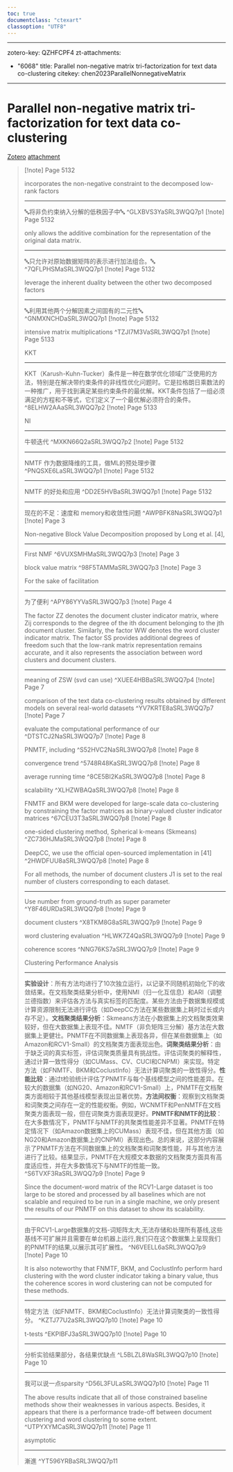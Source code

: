 ```yaml
---
toc: true
documentclass: "ctexart"
classoption: "UTF8"
---
```

---
zotero-key: QZHFCPF4
zt-attachments:
  - "6068"
title: Parallel non-negative matrix tri-factorization for text data co-clustering
citekey: chen2023ParallelNonnegativeMatrix
---
# Parallel non-negative matrix tri-factorization for text data co-clustering
[Zotero](zotero://select/library/items/QZHFCPF4) [attachment](<file:///Users/zihanwu/Zotero/storage/SRL3WQQ7/Chen%20et%20al.%20-%202023%20-%20Parallel%20non-negative%20matrix%20tri-factorization%20for%20text%20data%20co-clustering.pdf>)
> [!note] Page 5132
> 
> incorporates the non-negative constraint to the decomposed low-rank factors
> 
> ---
> 🔤将非负约束纳入分解的低秩因子中🔤
> ^GLXBVS3YaSRL3WQQ7p1
> [!note] Page 5132
> 
> only allows the additive combination for the representation of the original data matrix.
> 
> ---
> 🔤只允许对原始数据矩阵的表示进行加法组合。🔤
> ^7QFLPHSMaSRL3WQQ7p1
> [!note] Page 5132
> 
> leverage the inherent duality between the other two decomposed factors
> 
> ---
> 🔤利用其他两个分解因素之间固有的二元性🔤
> ^GNMXNCHDaSRL3WQQ7p1
> [!note] Page 5132
> 
> intensive matrix multiplications
> ^TZJI7M3VaSRL3WQQ7p1
> [!note] Page 5133
> 
> KKT
> 
> ---
> KKT（Karush-Kuhn-Tucker）条件是一种在数学优化领域广泛使用的方法，特别是在解决带约束条件的非线性优化问题时。它是拉格朗日乘数法的一种推广，用于找到满足某些约束条件的最优解。KKT条件包括了一组必须满足的方程和不等式，它们定义了一个最优解必须符合的条件。
> ^8ELHW2AAaSRL3WQQ7p2
> [!note] Page 5133
> 
> NI
> 
> ---
> 牛顿迭代
> ^MXKN66Q2aSRL3WQQ7p2
> [!note] Page 5132
> 
> 
> 
> ---
> NMTF 作为数据降维的工具，做ML的预处理步骤
> ^PNQSXE6LaSRL3WQQ7p1
> [!note] Page 5132
> 
> 
> 
> ---
> NMTF 的好处和应用
> ^DD2E5HVBaSRL3WQQ7p1
> [!note] Page 5132
> 
> 
> 
> ---
> 现在的不足：速度和 memory和收敛性问题
> ^AWPBFK8NaSRL3WQQ7p1
> [!note] Page 3
> 
> Non-negative Block Value Decomposition proposed by Long et al. [4],
> 
> ---
> First NMF
> ^6VUXSMHMaSRL3WQQ7p3
> [!note] Page 3
> 
> block value matrix
> ^98F5TAMMaSRL3WQQ7p3
> [!note] Page 3
> 
> For the sake of facilitation
> 
> ---
> 为了便利
> ^APY86YYVaSRL3WQQ7p3
> [!note] Page 4
> 
> The factor ZZ denotes the document cluster indicator matrix, where Zij corresponds to the degree of the ith document belonging to the jth document cluster. Similarly, the factor WW denotes the word cluster indicator matrix. The factor SS provides additional degrees of freedom such that the low-rank matrix representation remains accurate, and it also represents the association between word clusters and document clusters.
> 
> ---
> meaning of ZSW (svd can use)
> ^XUEE4HBBaSRL3WQQ7p4
> [!note] Page 7
> 
> comparison of the text data co-clustering results obtained by different models on several real-world datasets
> ^YV7KRTE8aSRL3WQQ7p7
> [!note] Page 7
> 
> evaluate the computational performance of our
> ^DTSTCJ2NaSRL3WQQ7p7
> [!note] Page 8
> 
> PNMTF, including
> ^S52HVC2NaSRL3WQQ7p8
> [!note] Page 8
> 
> convergence trend
> ^5748R48KaSRL3WQQ7p8
> [!note] Page 8
> 
> average running time
> ^8CE5BI2KaSRL3WQQ7p8
> [!note] Page 8
> 
> scalability
> ^XLHZWBAQaSRL3WQQ7p8
> [!note] Page 8
> 
> FNMTF and BKM were developed for large-scale data co-clustering by constraining the factor matrices as binary-valued cluster indicator matrices
> ^67CEU3T3aSRL3WQQ7p8
> [!note] Page 8
> 
> one-sided clustering method, Spherical k-means (Skmeans)
> ^ZC736HJMaSRL3WQQ7p8
> [!note] Page 8
> 
> DeepCC, we use the ofﬁcial open-sourced implementation in [41]
> ^2HWDFUU8aSRL3WQQ7p8
> [!note] Page 8
> 
> For all methods, the number of document clusters J1 is set to the real number of clusters corresponding to each dataset.
> 
> ---
> Use number from ground-truth as super parameter
> ^Y8F46URDaSRL3WQQ7p8
> [!note] Page 9
> 
> document clusters
> ^X8TKM8G8aSRL3WQQ7p9
> [!note] Page 9
> 
> word clustering evaluation
> ^HLWK7Z4QaSRL3WQQ7p9
> [!note] Page 9
> 
> coherence scores
> ^NNG76KS7aSRL3WQQ7p9
> [!note] Page 9
> 
> Clustering Performance Analysis
> 
> ---
> <b>实验设计</b>：所有方法均进行了10次独立运行，以记录不同随机初始化下的收敛结果。在文档聚类结果分析中，使用NMI（归一化互信息）和ARI（调整兰德指数）来评估各方法与真实标签的匹配度。某些方法由于数据集规模或计算资源限制无法进行评估（如DeepCC方法在某些数据集上耗时过长或内存不足）。<b>文档聚类结果分析</b>：Skmeans方法在小数据集上的文档聚类效果较好，但在大数据集上表现不佳。NMTF（非负矩阵三分解）基方法在大数据集上更健壮。PNMTF在不同数据集上表现各异，但在某些数据集上（如Amazon和RCV1-Small）的文档聚类方面表现出色。<b>词聚类结果分析</b>：由于缺乏词的真实标签，评估词聚类质量具有挑战性。评估词聚类的解释性，通过计算一致性得分（如CUMass、CV、CUCI和CNPMI）来实现。特定方法（如FNMTF、BKM和CoclustInfo）无法计算词聚类的一致性得分。<b>性能比较</b>：通过t检验统计评估了PNMTF与每个基线模型之间的性能差异。在较大的数据集（如NG20、Amazon和RCV1-Small）上，PNMTF在文档聚类方面相较于其他基线模型表现出显著优势。<b>方法间权衡</b>：观察到文档聚类和词聚类之间存在一定的性能权衡。例如，WCNMTF和PenNMTF在文档聚类方面表现一般，但在词聚类方面表现更好。<b>PNMTF和NMTF的比较</b>：在大多数情况下，PNMTF与NMTF的共聚类性能差异不显著。PNMTF在特定情况下（如Amazon数据集上的CUMass）表现不佳，但在其他方面（如NG20和Amazon数据集上的CNPMI）表现出色。总的来说，这部分内容展示了PNMTF方法在不同数据集上的文档聚类和词聚类性能，并与其他方法进行了比较。结果显示，PNMTF在大规模文本数据的文档聚类方面具有高度适应性，并在大多数情况下与NMTF的性能一致。
> ^S6TVXF3RaSRL3WQQ7p9
> [!note] Page 9
> 
> Since the document-word matrix of the RCV1-Large dataset is too large to be stored and processed by all baselines which are not scalable and required to be run in a single machine, we only present the results of our PNMTF on this dataset to show its scalability.
> 
> ---
> 由于RCV1-Large数据集的文档-词矩阵太大,无法存储和处理所有基线,这些基线不可扩展并且需要在单台机器上运行,我们只在这个数据集上呈现我们的PNMTF的结果,以展示其可扩展性。
> ^N6VEELL6aSRL3WQQ7p9
> [!note] Page 10
> 
> It is also noteworthy that FNMTF, BKM, and CoclustInfo perform hard clustering with the word cluster indicator taking a binary value, thus the coherence scores in word clustering can not be computed for these methods.
> 
> ---
> 特定方法（如FNMTF、BKM和CoclustInfo）无法计算词聚类的一致性得分。
> ^KZTJ77U2aSRL3WQQ7p10
> [!note] Page 10
> 
> t-tests
> ^EKPIBFJ3aSRL3WQQ7p10
> [!note] Page 10
> 
> 
> 
> ---
> 分析实验结果部分，各结果优缺点
> ^L5BLZL8WaSRL3WQQ7p10
> [!note] Page 10
> 
> 
> 
> ---
> 我可以说一点sparsity
> ^D56L3FULaSRL3WQQ7p10
> [!note] Page 11
> 
> The above results indicate that all of those constrained baseline methods show their weaknesses in various aspects. Besides, it appears that there is a performance trade-off between document clustering and word clustering to some extent.
> ^UTPYXYMCaSRL3WQQ7p11
> [!note] Page 11
> 
> asymptotic
> 
> ---
> 漸進
> ^YT596YRBaSRL3WQQ7p11
